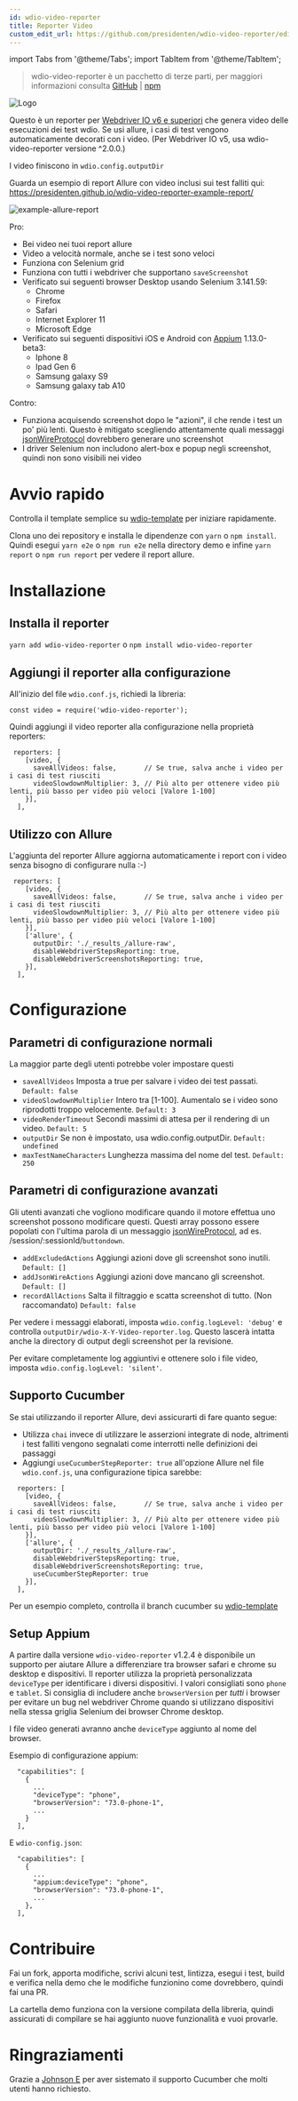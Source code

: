 ```yaml
---
id: wdio-video-reporter
title: Reporter Video
custom_edit_url: https://github.com/presidenten/wdio-video-reporter/edit/main/README.md
---
```


import Tabs from '@theme/Tabs';
import TabItem from '@theme/TabItem';

> wdio-video-reporter è un pacchetto di terze parti, per maggiori informazioni consulta [GitHub](https://github.com/presidenten/wdio-video-reporter) | [npm](https://www.npmjs.com/package/wdio-video-reporter)

![Logo](https://raw.githubusercontent.com/presidenten/wdio-video-reporter-example-report/master/wdio-video-reporter.png)

Questo è un reporter per [Webdriver IO v6 e superiori](https://webdriver.io/) che genera video delle esecuzioni dei test wdio. Se usi allure, i casi di test vengono automaticamente decorati con i video. (Per Webdriver IO v5, usa wdio-video-reporter versione ^2.0.0.)

I video finiscono in `wdio.config.outputDir`

Guarda un esempio di report Allure con video inclusi sui test falliti qui:
https://presidenten.github.io/wdio-video-reporter-example-report/

![example-allure-report](https://media.giphy.com/media/7Fgle7bHGrxR3zY6Gw/giphy.gif)

Pro:
- Bei video nei tuoi report allure
- Video a velocità normale, anche se i test sono veloci
- Funziona con Selenium grid
- Funziona con tutti i webdriver che supportano `saveScreenshot`
- Verificato sui seguenti browser Desktop usando Selenium 3.141.59:
  - Chrome
  - Firefox
  - Safari
  - Internet Explorer 11
  - Microsoft Edge
- Verificato sui seguenti dispositivi iOS e Android con [Appium](http://appium.io/docs/en/about-appium/getting-started/) 1.13.0-beta3:
  - Iphone 8
  - Ipad Gen 6
  - Samsung galaxy S9
  - Samsung galaxy tab A10

Contro:
- Funziona acquisendo screenshot dopo le "azioni", il che rende i test un po' più lenti. Questo è mitigato scegliendo attentamente quali messaggi [jsonWireProtocol](https://github.com/SeleniumHQ/selenium/wiki/JsonWireProtocol) dovrebbero generare uno screenshot
- I driver Selenium non includono alert-box e popup negli screenshot, quindi non sono visibili nei video


Avvio rapido
===========

Controlla il template semplice su [wdio-template](https://github.com/presidenten/wdio-template) per iniziare rapidamente.

Clona uno dei repository e installa le dipendenze con `yarn` o `npm install`. Quindi esegui `yarn e2e` o `npm run e2e` nella directory demo e infine `yarn report` o `npm run report` per vedere il report allure.


Installazione
============

Installa il reporter
--------------------

`yarn add wdio-video-reporter`
o
`npm install wdio-video-reporter`


Aggiungi il reporter alla configurazione
--------------------------

All'inizio del file `wdio.conf.js`, richiedi la libreria:
```
const video = require('wdio-video-reporter');
```

Quindi aggiungi il video reporter alla configurazione nella proprietà reporters:

```
 reporters: [
    [video, {
      saveAllVideos: false,       // Se true, salva anche i video per i casi di test riusciti
      videoSlowdownMultiplier: 3, // Più alto per ottenere video più lenti, più basso per video più veloci [Valore 1-100]
    }],
  ],
```


Utilizzo con Allure
-----------------

L'aggiunta del reporter Allure aggiorna automaticamente i report con i video senza bisogno di configurare nulla :-)

```
 reporters: [
    [video, {
      saveAllVideos: false,       // Se true, salva anche i video per i casi di test riusciti
      videoSlowdownMultiplier: 3, // Più alto per ottenere video più lenti, più basso per video più veloci [Valore 1-100]
    }],
    ['allure', {
      outputDir: './_results_/allure-raw',
      disableWebdriverStepsReporting: true,
      disableWebdriverScreenshotsReporting: true,
    }],
  ],
```


Configurazione
=============

Parametri di configurazione normali
-------------------------------

La maggior parte degli utenti potrebbe voler impostare questi

- `saveAllVideos` Imposta a true per salvare i video dei test passati. `Default: false`
- `videoSlowdownMultiplier` Intero tra [1-100]. Aumentalo se i video sono riprodotti troppo velocemente. `Default: 3`
- `videoRenderTimeout` Secondi massimi di attesa per il rendering di un video. `Default: 5`
- `outputDir` Se non è impostato, usa wdio.config.outputDir. `Default: undefined`
- `maxTestNameCharacters` Lunghezza massima del nome del test. `Default: 250`

Parametri di configurazione avanzati
---------------------------------

Gli utenti avanzati che vogliono modificare quando il motore effettua uno screenshot possono modificare questi. Questi array possono essere popolati con l'ultima parola di un messaggio [jsonWireProtocol](https://github.com/SeleniumHQ/selenium/wiki/JsonWireProtocol), ad es. /session/:sessionId/`buttondown`.

- `addExcludedActions` Aggiungi azioni dove gli screenshot sono inutili. `Default: []`
- `addJsonWireActions` Aggiungi azioni dove mancano gli screenshot. `Default: []`
- `recordAllActions` Salta il filtraggio e scatta screenshot di tutto. (Non raccomandato) `Default: false`

Per vedere i messaggi elaborati, imposta `wdio.config.logLevel: 'debug'` e controlla `outputDir/wdio-X-Y-Video-reporter.log`. Questo lascerà intatta anche la directory di output degli screenshot per la revisione.

Per evitare completamente log aggiuntivi e ottenere solo i file video, imposta `wdio.config.logLevel: 'silent'`.

Supporto Cucumber
----------------

Se stai utilizzando il reporter Allure, devi assicurarti di fare quanto segue:

- Utilizza `chai` invece di utilizzare le asserzioni integrate di node, altrimenti i test falliti vengono segnalati come interrotti nelle definizioni dei passaggi
- Aggiungi `useCucumberStepReporter: true` all'opzione Allure nel file `wdio.conf.js`, una configurazione tipica sarebbe:
```
  reporters: [
    [video, {
      saveAllVideos: false,       // Se true, salva anche i video per i casi di test riusciti
      videoSlowdownMultiplier: 3, // Più alto per ottenere video più lenti, più basso per video più veloci [Valore 1-100]
    }],
    ['allure', {
      outputDir: './_results_/allure-raw',
      disableWebdriverStepsReporting: true,
      disableWebdriverScreenshotsReporting: true,
      useCucumberStepReporter: true
    }],
  ],
```
Per un esempio completo, controlla il branch cucumber su [wdio-template](https://github.com/presidenten/wdio-template/tree/cucumber)


Setup Appium
------------

A partire dalla versione `wdio-video-reporter` v1.2.4 è disponibile un supporto per aiutare Allure a differenziare tra browser safari e chrome su desktop e dispositivi.
Il reporter utilizza la proprietà personalizzata `deviceType` per identificare i diversi dispositivi.
I valori consigliati sono `phone` e `tablet`.
Si consiglia di includere anche `browserVersion` per _tutti_ i browser per evitare un bug nel webdriver Chrome quando si utilizzano dispositivi nella stessa griglia Selenium dei browser Chrome desktop.

I file video generati avranno anche `deviceType` aggiunto al nome del browser.

Esempio di configurazione appium:
```
  "capabilities": [
    {
      ...
      "deviceType": "phone",
      "browserVersion": "73.0-phone-1",
      ...
    }
  ],
```

E `wdio-config.json`:
```
  "capabilities": [
    {
      ...
      "appium:deviceType": "phone",
      "browserVersion": "73.0-phone-1",
      ...
    },
  ],
```


Contribuire
============

Fai un fork, apporta modifiche, scrivi alcuni test, lintizza, esegui i test, build e verifica nella demo che le modifiche funzionino come dovrebbero, quindi fai una PR.

La cartella demo funziona con la versione compilata della libreria, quindi assicurati di compilare se hai aggiunto nuove funzionalità e vuoi provarle.


Ringraziamenti
======

Grazie a [Johnson E](https://github.com/jonn-set) per aver sistemato il supporto Cucumber che molti utenti hanno richiesto.